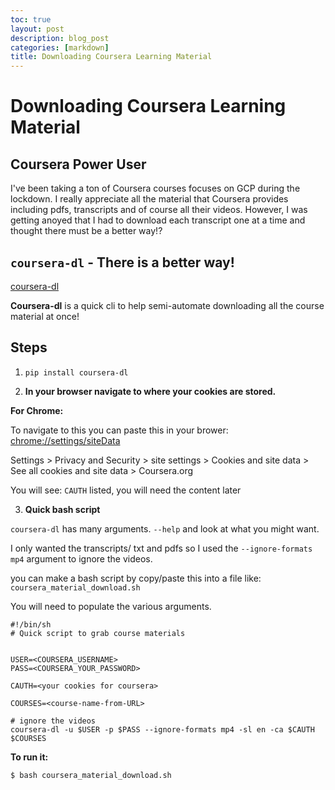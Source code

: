 ```yaml
---
toc: true
layout: post
description: blog_post
categories: [markdown]
title: Downloading Coursera Learning Material
---
```



# Downloading Coursera Learning Material


## Coursera Power User

I've been taking a ton of Coursera courses focuses on GCP during the lockdown. 
I really appreciate all the material that Coursera provides including pdfs, transcripts and of course all their videos. 
However, I was getting anoyed that I had to download each transcript one at a time and thought there must be a better way!?

## `coursera-dl` - There is a better way!

[coursera-dl](https://github.com/coursera-dl/coursera-dl)

**Coursera-dl** is a quick cli to help semi-automate downloading all the course material at once!

## Steps
1. `pip install coursera-dl`

2. **In your browser navigate to where your cookies are stored.**

**For Chrome:** 

 To navigate to this you can paste this in your brower: [chrome://settings/siteData](chrome://settings/siteData)

Settings > Privacy and Security > site settings > Cookies and site data > See all cookies and site data > Coursera.org

You will see: `CAUTH` listed, you will need the content later
<br>

3. **Quick bash script**

`coursera-dl` has many arguments. `--help` and look at what you might want.

I only wanted the transcripts/ txt and pdfs so I used the `--ignore-formats mp4` argument to ignore the videos. 

you can make a bash script by copy/paste this into a file like: `coursera_material_download.sh`

You will need to populate the various arguments. 

```
#!/bin/sh
# Quick script to grab course materials
​
​
USER=<COURSERA_USERNAME>
PASS=<COURSERA_YOUR_PASSWORD>
​
CAUTH=<your cookies for coursera>

COURSES=<course-name-from-URL>
​
# ignore the videos
coursera-dl -u $USER -p $PASS --ignore-formats mp4 -sl en -ca $CAUTH $COURSES

```

**To run it:** 

```!Bash
$ bash coursera_material_download.sh
```
